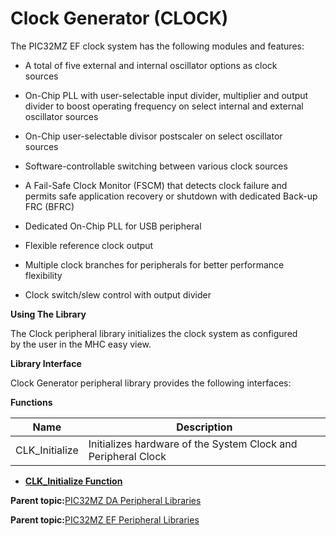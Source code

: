 # Clock Generator \(CLOCK\)

The PIC32MZ EF clock system has the following modules and features:

-   A total of five external and internal oscillator options as clock<br />sources

-   On-Chip PLL with user-selectable input divider, multiplier and output<br />divider to boost operating frequency on select internal and external<br />oscillator sources

-   On-Chip user-selectable divisor postscaler on select oscillator<br />sources

-   Software-controllable switching between various clock sources

-   A Fail-Safe Clock Monitor \(FSCM\) that detects clock failure and<br />permits safe application recovery or shutdown with dedicated Back-up<br />FRC \(BFRC\)

-   Dedicated On-Chip PLL for USB peripheral

-   Flexible reference clock output

-   Multiple clock branches for peripherals for better performance<br />flexibility

-   Clock switch/slew control with output divider


**Using The Library**

The Clock peripheral library initializes the clock system as configured<br />by the user in the MHC easy view.

**Library Interface**

Clock Generator peripheral library provides the following interfaces:

**Functions**

|Name|Description|
|----|-----------|
|CLK\_Initialize|Initializes hardware of the System Clock and Peripheral Clock|

-   **[CLK\_Initialize Function](GUID-7FCC76BB-89CC-4012-9B76-EE5B36D8B26C.md)**  


**Parent topic:**[PIC32MZ DA Peripheral Libraries](GUID-02A4B196-FE06-48DB-BC12-D3A68B6D983E.md)

**Parent topic:**[PIC32MZ EF Peripheral Libraries](GUID-F47955F5-89DE-43B0-8C2C-DE0070EBA152.md)

